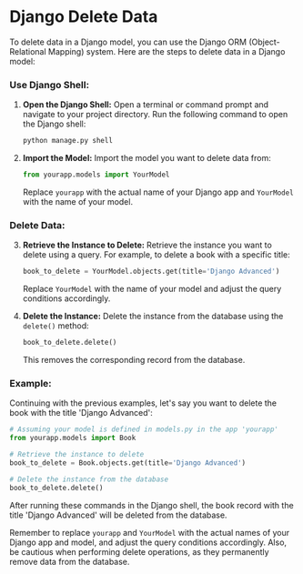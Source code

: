 # Django Delete Data

To delete data in a Django model, you can use the Django ORM (Object-Relational Mapping) system. Here are the steps to delete data in a Django model:

### Use Django Shell:

1. **Open the Django Shell:**
   Open a terminal or command prompt and navigate to your project directory. Run the following command to open the Django shell:

   ```bash
   python manage.py shell
   ```

2. **Import the Model:**
   Import the model you want to delete data from:

   ```python
   from yourapp.models import YourModel
   ```

   Replace `yourapp` with the actual name of your Django app and `YourModel` with the name of your model.

### Delete Data:

3. **Retrieve the Instance to Delete:**
   Retrieve the instance you want to delete using a query. For example, to delete a book with a specific title:

   ```python
   book_to_delete = YourModel.objects.get(title='Django Advanced')
   ```

   Replace `YourModel` with the name of your model and adjust the query conditions accordingly.

4. **Delete the Instance:**
   Delete the instance from the database using the `delete()` method:

   ```python
   book_to_delete.delete()
   ```

   This removes the corresponding record from the database.

### Example:

Continuing with the previous examples, let's say you want to delete the book with the title 'Django Advanced':

```python
# Assuming your model is defined in models.py in the app 'yourapp'
from yourapp.models import Book

# Retrieve the instance to delete
book_to_delete = Book.objects.get(title='Django Advanced')

# Delete the instance from the database
book_to_delete.delete()
```

After running these commands in the Django shell, the book record with the title 'Django Advanced' will be deleted from the database.

Remember to replace `yourapp` and `YourModel` with the actual names of your Django app and model, and adjust the query conditions accordingly. Also, be cautious when performing delete operations, as they permanently remove data from the database.
